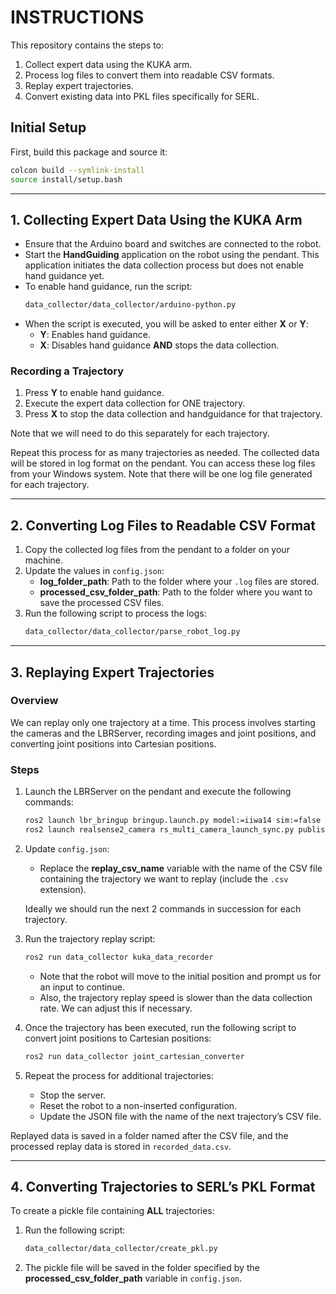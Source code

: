 # INSTRUCTIONS

This repository contains the steps to:

1. Collect expert data using the KUKA arm.
2. Process log files to convert them into readable CSV formats.
3. Replay expert trajectories.
4. Convert existing data into PKL files specifically for SERL.

## Initial Setup
First, build this package and source it:
```bash
colcon build --symlink-install
source install/setup.bash
```

---

## 1. Collecting Expert Data Using the KUKA Arm
- Ensure that the Arduino board and switches are connected to the robot.
- Start the **HandGuiding** application on the robot using the pendant. This application initiates the data collection process but does not enable hand guidance yet.
- To enable hand guidance, run the script:
  ```bash
  data_collector/data_collector/arduino-python.py
  ```
- When the script is executed, you will be asked to enter either **X** or **Y**:
  - **Y**: Enables hand guidance.
  - **X**: Disables hand guidance **AND** stops the data collection.

### Recording a Trajectory
1. Press **Y** to enable hand guidance.
2. Execute the expert data collection for ONE trajectory.
3. Press **X** to stop the data collection and handguidance for that trajectory.

Note that we will need to do this separately for each trajectory.

Repeat this process for as many trajectories as needed. The collected data will be stored in log format on the pendant. You can access these log files from your Windows system. Note that there will be one log file generated for each trajectory.

---

## 2. Converting Log Files to Readable CSV Format
1. Copy the collected log files from the pendant to a folder on your machine.
2. Update the values in `config.json`:
   - **log_folder_path**: Path to the folder where your `.log` files are stored.
   - **processed_csv_folder_path**: Path to the folder where you want to save the processed CSV files.
3. Run the following script to process the logs:
   ```bash
   data_collector/data_collector/parse_robot_log.py
   ```

---

## 3. Replaying Expert Trajectories
### Overview
We can replay only one trajectory at a time. This process involves starting the cameras and the LBRServer, recording images and joint positions, and converting joint positions into Cartesian positions.

### Steps
1. Launch the LBRServer on the pendant and execute the following commands:
   ```bash
   ros2 launch lbr_bringup bringup.launch.py model:=iiwa14 sim:=false rviz:=true moveit:=true
   ros2 launch realsense2_camera rs_multi_camera_launch_sync.py publish_tf:=false serial_no1:="'840412060409'" serial_no2:="'932122060300'"
   ```
2. Update `config.json`:
   - Replace the **replay_csv_name** variable with the name of the CSV file containing the trajectory we want to replay (include the `.csv` extension).

   Ideally we should run the next 2 commands in succession for each trajectory.

3. Run the trajectory replay script:
   ```bash
   ros2 run data_collector kuka_data_recorder
   ```
   - Note that the robot will move to the initial position and prompt us for an input to continue.
   - Also, the trajectory replay speed is slower than the data collection rate. We can adjust this if necessary.

4. Once the trajectory has been executed, run the following script to convert joint positions to Cartesian positions:
   ```bash
   ros2 run data_collector joint_cartesian_converter
   ```

5. Repeat the process for additional trajectories:
   - Stop the server.
   - Reset the robot to a non-inserted configuration.
   - Update the JSON file with the name of the next trajectory’s CSV file.

Replayed data is saved in a folder named after the CSV file, and the processed replay data is stored in `recorded_data.csv`.

---

## 4. Converting Trajectories to SERL’s PKL Format
To create a pickle file containing **ALL** trajectories:
1. Run the following script:
   ```bash
   data_collector/data_collector/create_pkl.py
   ```
2. The pickle file will be saved in the folder specified by the **processed_csv_folder_path** variable in `config.json`.